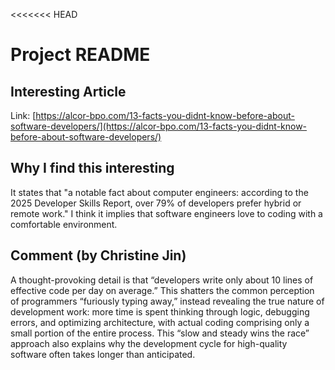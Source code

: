 <<<<<<< HEAD
# Project README

## Interesting Article

Link: [https://alcor-bpo.com/13-facts-you-didnt-know-before-about-software-developers/](https://alcor-bpo.com/13-facts-you-didnt-know-before-about-software-developers/)

## Why I find this interesting

It states that "a notable fact about computer engineers: according to the 2025 Developer Skills Report, over 79% of developers prefer hybrid or remote work." I think it implies that software engineers love to coding with a comfortable environment.



## Comment (by Christine Jin)

A thought-provoking detail is that “developers write only about 10 lines of effective code per day on average.” This shatters the common perception of programmers “furiously typing away,” instead revealing the true nature of development work: more time is spent thinking through logic, debugging errors, and optimizing architecture, with actual coding comprising only a small portion of the entire process. This “slow and steady wins the race” approach also explains why the development cycle for high-quality software often takes longer than anticipated.
